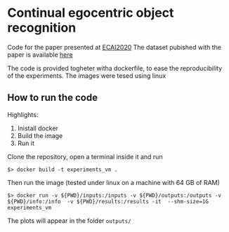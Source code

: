 Continual egocentric object recognition
==============

Code for the paper presented at [ECAI2020](https://arxiv.org/pdf/1912.05029.pdf)
The dataset pubished with the paper is available [here](https://ndownloader.figshare.com/files/17435471)

The code is provided togheter witha dockerfile, to ease the reproducibility of 
the experiments. The images were tesed using linux

How to run the code
------------

Highlights:

 1. Inistall docker
 2. Build the image
 3. Run it 



Clone the repository, open a terminal inside it and run

    $> docker build -t experiments_vm .
    
Then run the image (tested under linux on a machine with  64 GB of RAM)

    $> docker run -v ${PWD}/inputs:/inputs -v ${PWD}/outputs:/outputs -v ${PWD}/info:/info  -v ${PWD}/results:/results -it  --shm-size=1G experiments_vm

The plots will appear in the folder `outputs/`


